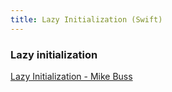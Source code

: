 ```yaml
---
title: Lazy Initialization (Swift)
---
```


### Lazy initialization

[Lazy Initialization - Mike Buss](http://mikebuss.com/2014/06/22/lazy-initialization-swift/)
